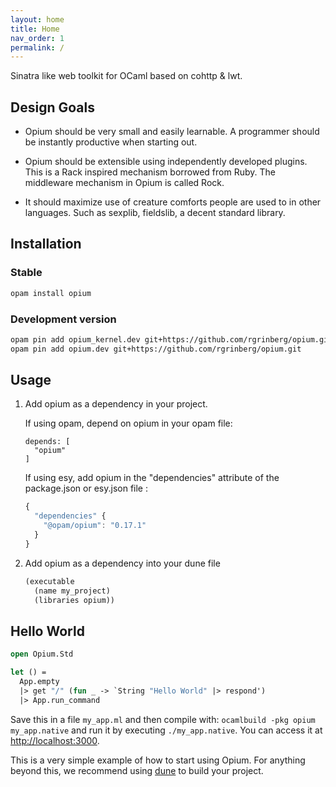 ```yaml
---
layout: home
title: Home
nav_order: 1
permalink: /
---
```

Sinatra like web toolkit for OCaml based on cohttp & lwt.

## Design Goals

* Opium should be very small and easily learnable. A programmer should be instantly productive when starting out.

* Opium should be extensible using independently developed plugins. This is a Rack inspired mechanism borrowed from Ruby. The middleware mechanism in Opium is called Rock.

* It should maximize use of creature comforts people are used to in other languages. Such as sexplib, fieldslib, a decent standard library.

## Installation

### Stable

```bash
opam install opium
```

### Development version

```bash
opam pin add opium_kernel.dev git+https://github.com/rgrinberg/opium.git
opam pin add opium.dev git+https://github.com/rgrinberg/opium.git
```

## Usage

1. Add opium as a dependency in your project.

    If using opam, depend on opium in your opam file:

    ```
    depends: [
      "opium"
    ]
    ```

    If using esy, add opium in the "dependencies" attribute of the package.json or esy.json file :

    ```javascript
    {
      "dependencies" {
        "@opam/opium": "0.17.1"
      }
    }
    ```

2. Add opium as a dependency into your dune file

    ```scheme
    (executable
      (name my_project)
      (libraries opium))
    ```

## Hello World

```ocaml
open Opium.Std

let () =
  App.empty
  |> get "/" (fun _ -> `String "Hello World" |> respond')
  |> App.run_command
```
Save this in a file `my_app.ml` and then compile with: `ocamlbuild -pkg opium my_app.native` and run it by executing `./my_app.native`.
You can access it at [http://localhost:3000](http://localhost:3000).

This is a very simple example of how to start using Opium. For anything beyond this, we recommend using [dune](https://dune.build/) to build your project.
